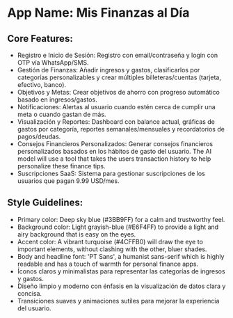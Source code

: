 # **App Name**: Mis Finanzas al Día

## Core Features:

- Registro e Inicio de Sesión: Registro con email/contraseña y login con OTP vía WhatsApp/SMS.
- Gestión de Finanzas: Añadir ingresos y gastos, clasificarlos por categorías personalizables y crear múltiples billeteras/cuentas (tarjeta, efectivo, banco).
- Objetivos y Metas: Crear objetivos de ahorro con progreso automático basado en ingresos/gastos.
- Notificaciones: Alertas al usuario cuando estén cerca de cumplir una meta o cuando gastan de más.
- Visualización y Reportes: Dashboard con balance actual, gráficas de gastos por categoría, reportes semanales/mensuales y recordatorios de pagos/deudas.
- Consejos Financieros Personalizados: Generar consejos financieros personalizados basados en los hábitos de gasto del usuario. The AI model will use a tool that takes the users transaction history to help personalize these finance tips.
- Suscripciones SaaS: Sistema para gestionar suscripciones de los usuarios que pagan 9.99 USD/mes.

## Style Guidelines:

- Primary color: Deep sky blue (#3BB9FF) for a calm and trustworthy feel.
- Background color: Light grayish-blue (#E6F4FF) to provide a light and airy background that is easy on the eyes.
- Accent color: A vibrant turquoise (#4CFFB0) will draw the eye to important elements, without clashing with the other, bluer shades.
- Body and headline font: 'PT Sans', a humanist sans-serif which is highly readable and has a touch of warmth for personal finance apps.
- Íconos claros y minimalistas para representar las categorías de ingresos y gastos.
- Diseño limpio y moderno con énfasis en la visualización de datos clara y concisa.
- Transiciones suaves y animaciones sutiles para mejorar la experiencia del usuario.